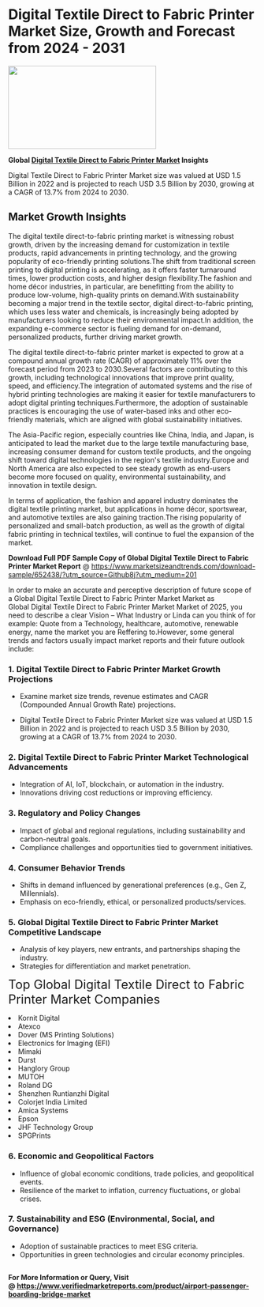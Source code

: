 <H1>Digital Textile Direct to Fabric Printer Market Size, Growth and Forecast from 2024 - 2031</H1><img class="aligncenter size-medium wp-image-584254" src="https://thirdeyenews.in/wp-content/uploads/2024/09/Global-Market-Research-300x168.jpeg" alt="" width="300" height="168" /><p><strong>Global&nbsp;<a href="https://www.marketsizeandtrends.com/download-sample/652438/?utm_source=Github8j?utm_medium=201">Digital Textile Direct to Fabric Printer Market</a> Insights</strong></p><p>Digital Textile Direct to Fabric Printer Market size was valued at USD 1.5 Billion in 2022 and is projected to reach USD 3.5 Billion by 2030, growing at a CAGR of 13.7% from 2024 to 2030.</p><p><h2>Market Growth Insights</h2> <p>The digital textile direct-to-fabric printing market is witnessing robust growth, driven by the increasing demand for customization in textile products, rapid advancements in printing technology, and the growing popularity of eco-friendly printing solutions.The shift from traditional screen printing to digital printing is accelerating, as it offers faster turnaround times, lower production costs, and higher design flexibility.The fashion and home décor industries, in particular, are benefitting from the ability to produce low-volume, high-quality prints on demand.With sustainability becoming a major trend in the textile sector, digital direct-to-fabric printing, which uses less water and chemicals, is increasingly being adopted by manufacturers looking to reduce their environmental impact.In addition, the expanding e-commerce sector is fueling demand for on-demand, personalized products, further driving market growth.</p> <p>The digital textile direct-to-fabric printer market is expected to grow at a compound annual growth rate (CAGR) of approximately 11% over the forecast period from 2023 to 2030.Several factors are contributing to this growth, including technological innovations that improve print quality, speed, and efficiency.The integration of automated systems and the rise of hybrid printing technologies are making it easier for textile manufacturers to adopt digital printing techniques.Furthermore, the adoption of sustainable practices is encouraging the use of water-based inks and other eco-friendly materials, which are aligned with global sustainability initiatives.</p> <p>The Asia-Pacific region, especially countries like China, India, and Japan, is anticipated to lead the market due to the large textile manufacturing base, increasing consumer demand for custom textile products, and the ongoing shift toward digital technologies in the region's textile industry.Europe and North America are also expected to see steady growth as end-users become more focused on quality, environmental sustainability, and innovation in textile design.</p> <p>In terms of application, the fashion and apparel industry dominates the digital textile printing market, but applications in home décor, sportswear, and automotive textiles are also gaining traction.The rising popularity of personalized and small-batch production, as well as the growth of digital fabric printing in technical textiles, will continue to fuel the expansion of the market.</p> <p><span class=""><strong>Download Full PDF Sample Copy of Global Digital Textile Direct to Fabric Printer Market Report</strong> @ <a href="https://www.marketsizeandtrends.com/download-sample/652438/?utm_source=Github8j?utm_medium=201" target="_blank">https://www.marketsizeandtrends.com/download-sample/652438/?utm_source=Github8j?utm_medium=201</a></span></p><p>In order to make an accurate and perceptive description of future scope of a Global&nbsp;Digital Textile Direct to Fabric Printer Market Market as Global&nbsp;Digital Textile Direct to Fabric Printer Market Market of 2025, you need to describe a clear Vision &ndash; What Industry or Linda can you think of for example: Quote from a Technology, healthcare, automotive, renewable energy, name the market you are Reffering to.However, some general trends and factors usually impact market reports and their future outlook include:</p><h3>1.&nbsp;<strong>Digital Textile Direct to Fabric Printer Market Growth Projections</strong></h3><ul><li>Examine market size trends, revenue estimates and CAGR (Compounded Annual Growth Rate) projections.</li><li><p>Digital Textile Direct to Fabric Printer Market size was valued at USD 1.5 Billion in 2022 and is projected to reach USD 3.5 Billion by 2030, growing at a CAGR of 13.7% from 2024 to 2030.</p></li></ul><h3>2.&nbsp;<strong>Digital Textile Direct to Fabric Printer Market Technological Advancements</strong></h3><ul><li>Integration of AI, IoT, blockchain, or automation in the industry.</li><li>Innovations driving cost reductions or improving efficiency.</li></ul><h3>3.&nbsp;<strong>Regulatory and Policy Changes</strong></h3><ul><li>Impact of global and regional regulations, including sustainability and carbon-neutral goals.</li><li>Compliance challenges and opportunities tied to government initiatives.</li></ul><h3>4.&nbsp;<strong>Consumer Behavior Trends</strong></h3><ul><li>Shifts in demand influenced by generational preferences (e.g., Gen Z, Millennials).</li><li>Emphasis on eco-friendly, ethical, or personalized products/services.</li></ul><h3>5.&nbsp;<strong>Global Digital Textile Direct to Fabric Printer Market Competitive Landscape</strong></h3><ul><li>Analysis of key players, new entrants, and partnerships shaping the industry.</li><li>Strategies for differentiation and market penetration.</li></ul><p data-pm-slice="1 1 []"><span style="color: inherit; font-family: inherit; font-size: 25px;">Top Global Digital Textile Direct to Fabric Printer Market Companies</span></p><div class="" data-test-id=""><p><li>Kornit Digital</li><li> Atexco</li><li> Dover (MS Printing Solutions)</li><li> Electronics for Imaging (EFI)</li><li> Mimaki</li><li> Durst</li><li> Hanglory Group</li><li> MUTOH</li><li> Roland DG</li><li> Shenzhen Runtianzhi Digital</li><li> Colorjet India Limited</li><li> Amica Systems</li><li> Epson</li><li> JHF Technology Group</li><li> SPGPrints</li></p></div><h3>6.&nbsp;<strong>Economic and Geopolitical Factors</strong></h3><ul><li>Influence of global economic conditions, trade policies, and geopolitical events.</li><li>Resilience of the market to inflation, currency fluctuations, or global crises.</li></ul><h3>7.&nbsp;<strong>Sustainability and ESG (Environmental, Social, and Governance)</strong></h3><ul><li>Adoption of sustainable practices to meet ESG criteria.</li><li>Opportunities in green technologies and circular economy principles.</li></ul><h2><strong style="font-size: 14px;">For More Information or Query, Visit @&nbsp;</strong><a style="background-color: #ffffff; font-size: 14px;" href="https://www.marketsizeandtrends.com/report/digital-textile-direct-to-fabric-printer-market/" target="_blank">https://www.verifiedmarketreports.com/product/airport-passenger-boarding-bridge-market</a></h2>